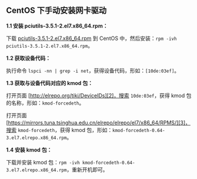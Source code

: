 ﻿## CentOS 下手动安装网卡驱动

**1.1 安装 pciutils-3.5.1-2.el7.x86_64.rpm：**

下载 [pciutils-3.5.1-2.el7.x86_64.rpm][1] 到 CentOS 中，然后安装：`rpm -ivh pciutils-3.5.1-2.el7.x86_64.rpm`。

**1.2 获取设备代码：**

执行命令 `lspci -nn | grep -i net`，获得设备代码，形如：`[10de:03ef]`。

**1.3 获取与设备代码对应的 kmod 包：**

打开页面 [http://elrepo.org/tiki/DeviceIDs][2]，搜索 `10de:03ef`，获得 kmod 包的名称，形如：`kmod-forcedeth`。

打开页面 [https://mirrors.tuna.tsinghua.edu.cn/elrepo/elrepo/el7/x86_64/RPMS/][3]，搜索 `kmod-forcedeth`，获得 kmod 包，形如：`kmod-forcedeth-0.64-3.el7.elrepo.x86_64.rpm`。

**1.4 安装 kmod 包：**

下载并安装 kmod 包：`rpm -ivh kmod-forcedeth-0.64-3.el7.elrepo.x86_64.rpm`，重新开机即可。








  [1]: http://mirrors.aliyun.com/centos/7/os/x86_64/Packages/pciutils-3.5.1-2.el7.x86_64.rpm
  [2]: http://elrepo.org/tiki/DeviceIDs
  [3]: https://mirrors.tuna.tsinghua.edu.cn/elrepo/elrepo/el7/x86_64/RPMS/